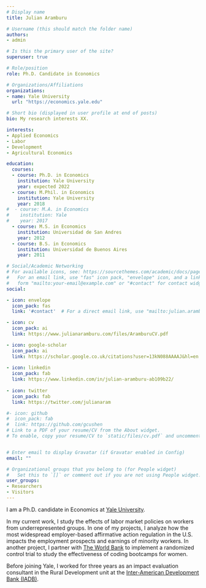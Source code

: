 ```yaml
---
# Display name
title: Julian Aramburu

# Username (this should match the folder name)
authors:
- admin

# Is this the primary user of the site?
superuser: true

# Role/position
role: Ph.D. Candidate in Economics

# Organizations/Affiliations
organizations:
- name: Yale University
  url: "https://economics.yale.edu"

# Short bio (displayed in user profile at end of posts)
bio: My research interests XX.

interests:
- Applied Economics
- Labor 
- Development
- Agricultural Economics

education:
  courses:
  - course: Ph.D. in Economics
    institution: Yale University
    year: expected 2022 
  - course: M.Phil. in Economics
    institution: Yale University
    year: 2018
#  - course: M.A. in Economics
#    institution: Yale
#    year: 2017
  - course: M.S. in Economics
    institution: Universidad de San Andres
    year: 2012
  - course: B.S. in Economics
    institution: Universidad de Buenos Aires
    year: 2011

# Social/Academic Networking
# For available icons, see: https://sourcethemes.com/academic/docs/page-builder/#icons
#   For an email link, use "fas" icon pack, "envelope" icon, and a link in the
#   form "mailto:your-email@example.com" or "#contact" for contact widget.
social:

- icon: envelope
  icon_pack: fas
  link: '#contact'  # For a direct email link, use "mailto:julian.aramburu@yale.edu".

- icon: cv
  icon_pack: ai
  link: https://www.julianaramburu.com/files/AramburuCV.pdf

- icon: google-scholar
  icon_pack: ai
  link: https://scholar.google.co.uk/citations?user=13kN088AAAAJ&hl=en
  
- icon: linkedin
  icon_pack: fab
  link: https://www.linkedin.com/in/julian-aramburu-ab109b22/
  
- icon: twitter
  icon_pack: fab
  link: https://twitter.com/julianaram

#- icon: github
#  icon_pack: fab
#  link: https://github.com/gcushen
# Link to a PDF of your resume/CV from the About widget.
# To enable, copy your resume/CV to `static/files/cv.pdf` and uncomment the lines below.


# Enter email to display Gravatar (if Gravatar enabled in Config)
email: ""

# Organizational groups that you belong to (for People widget)
#   Set this to `[]` or comment out if you are not using People widget.
user_groups:
- Researchers
- Visitors
---
```


I am a Ph.D. candidate in Economics at [Yale University](https://economics.yale.edu).

In my current work, I study the effects of labor market policies on workers from underrepresented groups. In one of my projects, I analyze how the most widespread employer-based affirmative action regulation in the U.S. impacts the employment prospects and earnings of minority workers. In another project, I partner with [The World Bank](https://www.worldbank.org/) to implement a randomized control trial to study the effectiveness of coding bootcamps for women.  

Before joining Yale, I worked for three years as an impact evaluation consultant in the Rural Development unit at the [Inter-American Development Bank (IADB)](https://www.iadb.org/en/about-us/overview). 
